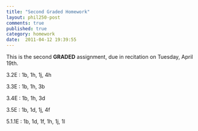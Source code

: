 ```yaml
---
title: "Second Graded Homework"
layout: phil250-post
comments: true
published: true
category: homework
date:  2011-04-12 19:39:55
---
```


This is the second **GRADED** assignment, due in recitation on Tuesday, April 19th.

3.2E
:	1b, 1h, 1j, 4h

3.3E
:	1b, 1h, 3b

3.4E
:	1b, 1h, 3d

3.5E
:	1b, 1d, 1j, 4f

5.1.1E
:	1b, 1d, 1f, 1h, 1j, 1l

